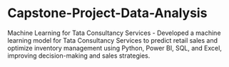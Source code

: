 # Capstone-Project-Data-Analysis
Machine Learning for Tata Consultancy Services - Developed a machine learning model for Tata Consultancy Services to predict retail sales and optimize inventory management using Python, Power BI, SQL, and Excel, improving decision-making and sales strategies.
